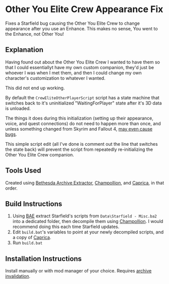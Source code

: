 # Other You Elite Crew Appearance Fix
Fixes a Starfield bug causing the Other You Elite Crew to change appearance after you use an Enhance. This makes no sense, You went to the Enhance, not Other You!

## Explanation
Having found out about the Other You Elite Crew I wanted to have them so that I could essentiallyt have my own custom companion, they'd just be whoever I was when I met them, and then I could change my own character's customization to whatever I wanted.

This did not end up working.

By default the `CrewEliteOtherPlayerScript` script has a state machine that switches back to it's uninitialized "WaitingForPlayer" state after it's 3D data is unloaded.

The things it does during this initialization (setting up their appearance, voice, and quest connections) do not need to happen more than once, and unless something changed from Skyrim and Fallout 4, [may even cause bugs](https://falloutck.uesp.net/wiki/ForceRefTo_-_ReferenceAlias#Notes:~:text=Calling%20this%20multiple%20times%20in%20a%20row).

This simple script edit (all I've done is comment out the line that switches the state back) will prevent the script from repeatedly re-initializing the Other You Elite Crew companion.

## Tools Used
Created using  [Bethesda Archive Extractor](https://www.nexusmods.com/starfield/mods/165),  [Champollion](https://www.nexusmods.com/starfield/mods/4528), and  [Caprica](https://github.com/Orvid/Caprica), in that order.

## Build Instructions
1. Using [BAE](https://www.nexusmods.com/starfield/mods/165) extract Starfield's scripts from `Data\Starfield - Misc.ba2`  into a dedicated folder, then decompile them using [Champollion](https://www.nexusmods.com/starfield/mods/4528). I would recommend doing this each time Starfield updates.
2. Edit `build.bat`'s variables to point at your newly decompiled scripts, and a copy of [Caprica](https://github.com/Orvid/Caprica).
3. Run `build.bat`

## Installation Instructions
Install manually or with mod manager of your choice. Requires  [archive invalidation](https://www.nexusmods.com/starfield/articles/116).